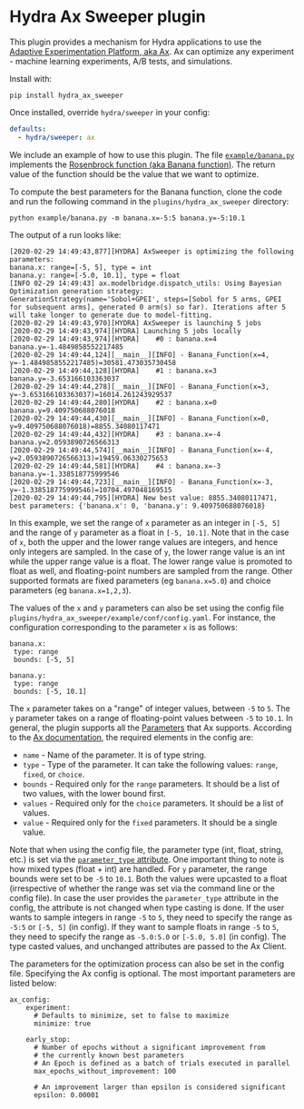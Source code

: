 # Hydra Ax Sweeper plugin
This plugin provides a mechanism for Hydra applications to use the [Adaptive Experimentation Platform, aka Ax](https://ax.dev/). Ax can optimize any experiment - machine learning experiments, A/B tests, and simulations. 

Install with:

```
pip install hydra_ax_sweeper
```

Once installed, override `hydra/sweeper` in your config:

```yaml
defaults:
  - hydra/sweeper: ax
```

We include an example of how to use this plugin. The file [`example/banana.py`](plugins/hydra_ax/example/banana.py) implements the [Rosenbrock function (aka Banana function)](https://en.wikipedia.org/wiki/Rosenbrock_function). The return value of the function should be the value that we want to optimize.

To compute the best parameters for the Banana function, clone the code and run the following command in the `plugins/hydra_ax_sweeper` directory:

```
python example/banana.py -m banana.x=-5:5 banana.y=-5:10.1
```

The output of a run looks like:

```
[2020-02-29 14:49:43,877][HYDRA] AxSweeper is optimizing the following parameters:
banana.x: range=[-5, 5], type = int
banana.y: range=[-5.0, 10.1], type = float
[INFO 02-29 14:49:43] ax.modelbridge.dispatch_utils: Using Bayesian Optimization generation strategy: GenerationStrategy(name='Sobol+GPEI', steps=[Sobol for 5 arms, GPEI for subsequent arms], generated 0 arm(s) so far). Iterations after 5 will take longer to generate due to model-fitting.
[2020-02-29 14:49:43,970][HYDRA] AxSweeper is launching 5 jobs
[2020-02-29 14:49:43,974][HYDRA] Launching 5 jobs locally
[2020-02-29 14:49:43,974][HYDRA] 	#0 : banana.x=4 banana.y=-1.4849858552217485
[2020-02-29 14:49:44,124][__main__][INFO] - Banana_Function(x=4, y=-1.4849858552217485)=30581.473035730458
[2020-02-29 14:49:44,128][HYDRA] 	#1 : banana.x=3 banana.y=-3.653166103363037
[2020-02-29 14:49:44,278][__main__][INFO] - Banana_Function(x=3, y=-3.653166103363037)=16014.261243929537
[2020-02-29 14:49:44,280][HYDRA] 	#2 : banana.x=0 banana.y=9.409750688076018
[2020-02-29 14:49:44,430][__main__][INFO] - Banana_Function(x=0, y=9.409750688076018)=8855.34080117471
[2020-02-29 14:49:44,432][HYDRA] 	#3 : banana.x=-4 banana.y=2.0593890726566313
[2020-02-29 14:49:44,574][__main__][INFO] - Banana_Function(x=-4, y=2.0593890726566313)=19459.06330275653
[2020-02-29 14:49:44,581][HYDRA] 	#4 : banana.x=-3 banana.y=-1.338518775999546
[2020-02-29 14:49:44,723][__main__][INFO] - Banana_Function(x=-3, y=-1.338518775999546)=10704.497048169515
[2020-02-29 14:49:44,795][HYDRA] New best value: 8855.34080117471, best parameters: {'banana.x': 0, 'banana.y': 9.409750688076018}
```

In this example, we set the range of `x` parameter as an integer in `[-5, 5]` and the range of `y` parameter as a float in `[-5, 10.1]`. Note that in the case of `x`, both the upper and the lower range values are integers, and hence only integers are sampled. In the case of `y`, the lower range value is an int while the upper range value is a float. The lower range value is promoted to float as well, and floating-point numbers are sampled from the range. Other supported formats are fixed parameters (eg `banana.x=5.0`) and choice parameters (eg `banana.x=1,2,3`). 

The values of the `x` and `y` parameters can also be set using the config file `plugins/hydra_ax_sweeper/example/conf/config.yaml`. For instance, the configuration corresponding to the parameter `x` is as follows:

```
banana.x:
 type: range
 bounds: [-5, 5]

banana.y:
 type: range
 bounds: [-5, 10.1]
```

The `x` parameter takes on a "range" of integer values, between `-5` to `5`. The `y` parameter takes on a range of floating-point values between `-5` to `10.1`. In general, the plugin supports all the [Parameters](https://ax.dev/api/core.html?highlight=range#module-ax.core.parameter) that Ax supports. According to the [Ax documentation](https://ax.dev/api/service.html#ax.service.ax_client.AxClient.create_experiment), the required elements in the config are:

* `name` - Name of the parameter. It is of type string.
* `type` - Type of the parameter. It can take the following values: `range`, `fixed`, or `choice`.
* `bounds` - Required only for the `range` parameters. It should be a list of two values, with the lower bound first.
* `values` - Required only for the `choice` parameters. It should be a list of values.
* `value` - Required only for the `fixed` parameters. It should be a single value. 

Note that when using the config file, the parameter type (int, float, string, etc.) is set via the [`parameter_type` attribute](https://ax.dev/api/core.html?highlight=range#module-ax.core.parameter). One important thing to note is how mixed types (float + int) are handled. For `y` parameter, the range bounds were set to be `-5` to `10.1`. Both the values were upcasted to a float (irrespective of whether the range was set via the command line or the config file). In case the user provides the `parameter_type` attribute in the config, the attribute is not changed when type casting is done. If the user wants to sample integers in range `-5` to `5`, they need to specify the range as `-5:5` or `[-5, 5]` (in config). If they want to sample floats in range `-5` to `5`, they need to specify the range as `-5.0:5.0` or `[-5.0, 5.0]` (in config). The type casted values, and unchanged attributes are passed to the Ax Client. 

The parameters for the optimization process can also be set in the config file. Specifying the Ax config is optional. The most important parameters are listed below:

```
ax_config:
    experiment:
      # Defaults to minimize, set to false to maximize
      minimize: true

    early_stop:
      # Number of epochs without a significant improvement from
      # the currently known best parameters
      # An Epoch is defined as a batch of trials executed in parallel
      max_epochs_without_improvement: 100

      # An improvement larger than epsilon is considered significant
      epsilon: 0.00001
```
